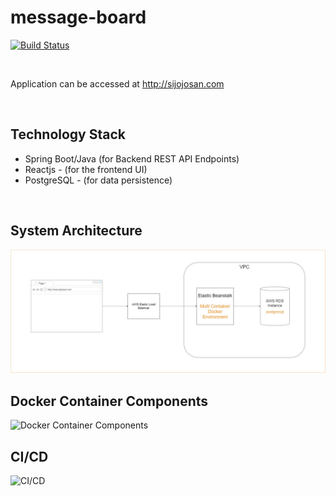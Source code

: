 # message-board

[![Build Status](https://travis-ci.org/joemccann/dillinger.svg?branch=master)](https://travis-ci.org/joemccann/dillinger)

<br/>

Application can be accessed at http://sijojosan.com

<br/>

## Technology Stack
  - Spring Boot/Java (for Backend REST API Endpoints)
  - Reactjs - (for the frontend UI)
  - PostgreSQL - (for data persistence)
<br/>

## System Architecture 
![System Architecture](/misc/arch.jpg)


## Docker Container Components
![Docker Container Components](https://imgur.com/7FV40Vj.jpg)


## CI/CD
![CI/CD](https://imgur.com/NXmZ5XG.jpg)
